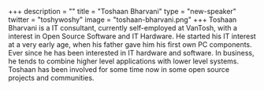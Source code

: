 +++
description = ""
title = "Toshaan Bharvani"
type = "new-speaker"
twitter = "toshywoshy"
image = "toshaan-bharvani.png"
+++
Toshaan Bharvani is a IT consultant, currently self-employed at VanTosh, with a interest in Open Source Software and IT Hardware. He started his IT interest at a very early age, when his father gave him his first own PC components. Ever since he has been interested in IT hardware and software. In business, he tends to combine higher level applications with lower level systems. Toshaan has been involved for some time now in some open source projects and communities.